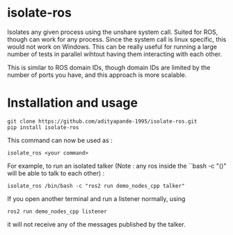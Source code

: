 # isolate-ros
Isolates any given process using the unshare system call. Suited for ROS, though can work for any process.
Since the system call is linux specific, this would not work on Windows.
This can be really useful for running a large number of tests in parallel wihtout having them interacting with each other.

This is similar to ROS domain IDs, though domain IDs are limited by the number of ports you have, and this approach is more scalable. 

# Installation and usage
```
git clone https://github.com/adityapande-1995/isolate-ros.git
pip install isolate-ros
```

This command can now be used as : 
```
isolate_ros <your command>
```

For example, to run an isolated talker (Note : any ros inside the ``bash -c "(<command>)" will be able to talk to each other) : 
```
isolate_ros /bin/bash -c "ros2 run demo_nodes_cpp talker"
```
If you open another terminal and run a listener normally, using
```
ros2 run demo_nodes_cpp listener
```
it will not receive any of the messages published by the talker.
